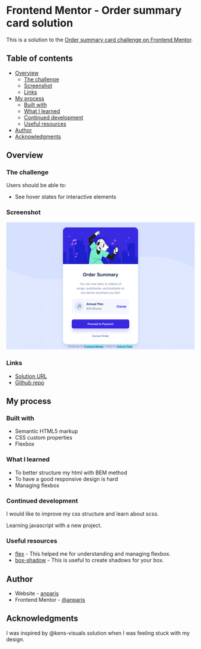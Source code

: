 # Frontend Mentor - Order summary card solution

This is a solution to the [Order summary card challenge on Frontend Mentor](https://www.frontendmentor.io/challenges/order-summary-component-QlPmajDUj). 

## Table of contents

- [Overview](#overview)
  - [The challenge](#the-challenge)
  - [Screenshot](#screenshot)
  - [Links](#links)
- [My process](#my-process)
  - [Built with](#built-with)
  - [What I learned](#what-i-learned)
  - [Continued development](#continued-development)
  - [Useful resources](#useful-resources)
- [Author](#author)
- [Acknowledgments](#acknowledgments)

## Overview

### The challenge

Users should be able to:

- See hover states for interactive elements

### Screenshot

![](./screenshot.png)

### Links

- [Solution URL](https://anparis.github.io/order-summary-component/)
- [Github repo](https://github.com/anparis/order-summary-component)

## My process

### Built with

- Semantic HTML5 markup
- CSS custom properties
- Flexbox

### What I learned

* To better structure my html with BEM method
* To have a good responsive design is hard
* Managing flexbox

### Continued development

I would like to improve my css structure and learn about scss.  

Learning javascript with a new project.

### Useful resources

- [flex](https://css-tricks.com/snippets/css/a-guide-to-flexbox/) - This helped me for understanding and managing flexbox.
- [box-shadow](https://html-css-js.com/css/generator/box-shadow/) - This is useful to create shadows for your box.

## Author

- Website - [anparis](https://anparis.github.io/)
- Frontend Mentor - [@anparis](https://www.frontendmentor.io/profile/anparis)


## Acknowledgments

I was inspired by @kens-visuals solution when I was feeling stuck with my design.